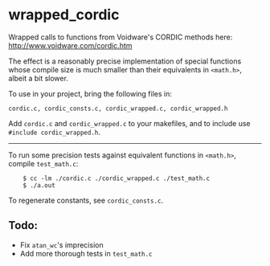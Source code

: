# wrapped_cordic
Wrapped calls to functions from Voidware's CORDIC methods here: http://www.voidware.com/cordic.htm

The effect is a reasonably precise implementation of special functions whose compile size is much smaller than their equivalents in `<math.h>`, albeit a bit slower.

To use in your project, bring the following files in:
```
cordic.c, cordic_consts.c, cordic_wrapped.c, cordic_wrapped.h
```
Add `cordic.c` and `cordic_wrapped.c` to your makefiles, and to include use `#include cordic_wrapped.h`.

----

To run some precision tests against equivalent functions in `<math.h>`, compile `test_math.c`:

```
    $ cc -lm ./cordic.c ./cordic_wrapped.c ./test_math.c
    $ ./a.out
```
To regenerate constants, see `cordic_consts.c`.


## Todo:
- Fix `atan_wc`'s imprecision
- Add more thorough tests in `test_math.c`
